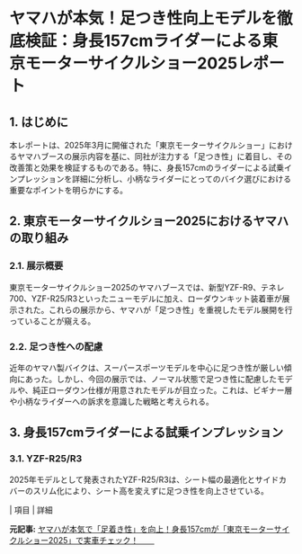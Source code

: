 # ヤマハが本気！足つき性向上モデルを徹底検証：身長157cmライダーによる東京モーターサイクルショー2025レポート

## 1. はじめに

本レポートは、2025年3月に開催された「東京モーターサイクルショー」におけるヤマハブースの展示内容を基に、同社が注力する「足つき性」に着目し、その改善策と効果を検証するものである。特に、身長157cmのライダーによる試乗インプレッションを詳細に分析し、小柄なライダーにとってのバイク選びにおける重要なポイントを明らかにする。

## 2. 東京モーターサイクルショー2025におけるヤマハの取り組み

### 2.1. 展示概要

東京モーターサイクルショー2025のヤマハブースでは、新型YZF-R9、テネレ700、YZF-R25/R3といったニューモデルに加え、ローダウンキット装着車が展示された。これらの展示から、ヤマハが「足つき性」を重視したモデル展開を行っていることが窺える。

### 2.2. 足つき性への配慮

近年のヤマハ製バイクは、スーパースポーツモデルを中心に足つき性が厳しい傾向にあった。しかし、今回の展示では、ノーマル状態で足つき性に配慮したモデルや、純正ローダウン仕様が用意されたモデルが目立った。これは、ビギナー層や小柄なライダーへの訴求を意識した戦略と考えられる。

## 3. 身長157cmライダーによる試乗インプレッション

### 3.1. YZF-R25/R3

2025年モデルとして発表されたYZF-R25/R3は、シート幅の最適化とサイドカバーのスリム化により、シート高を変えずに足つき性を向上させている。

| 項目 | 詳細 

**元記事:** [ヤマハが本気で「足着き性」を向上！身長157cmが「東京モーターサイクルショー2025」で実車チェック！　　](https://mc-web.jp/life/166864/)